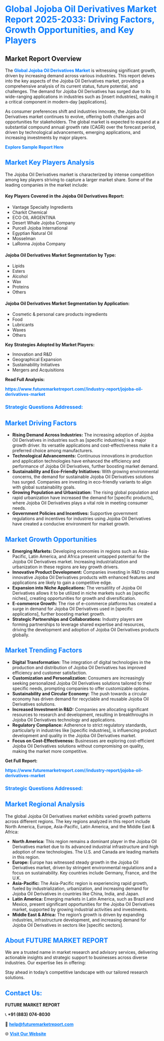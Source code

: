<h1 style="color: #007BFF;">Global Jojoba Oil Derivatives Market Report 2025-2033: Driving Factors, Growth Opportunities, and Key Players</h1>

<section id="overview">
<h2>Market Report Overview</h2>
<p>The <a href="https://www.futuremarketreport.com//industry-report/jojoba-oil-derivatives-market" style="color: #007BFF; text-decoration: none;"><strong>Global Jojoba Oil Derivatives Market</strong></a> is witnessing significant growth, driven by increasing demand across various industries. This report delves into the key aspects of the Jojoba Oil Derivatives market, providing a comprehensive analysis of its current status, future potential, and challenges. The demand for Jojoba Oil Derivatives has surged due to its wide-ranging applications in industries such as [insert industries], making it a critical component in modern-day [applications].</p>
<p>As consumer preferences shift and industries innovate, the Jojoba Oil Derivatives market continues to evolve, offering both challenges and opportunities for stakeholders. The global market is expected to expand at a substantial compound annual growth rate (CAGR) over the forecast period, driven by technological advancements, emerging applications, and increasing investments by major players.</p>
</section>

<section id="overview">
<p><a href="https://www.futuremarketreport.com//request-sample/reportId=46638" style="color: #007BFF; text-decoration: none;"><strong>Explore Sample Report Here</strong></a></p>
</section>

<section id="key-players">
<h2 style="color: #007BFF;">Market Key Players Analysis</h2>
<p>The Jojoba Oil Derivatives market is characterized by intense competition among key players striving to capture a larger market share. Some of the leading companies in the market include:</p>
<h4>Key Players Covered in the Jojoba Oil Derivatives Report:</h4>
<ul><li>Vantage Specialty Ingredients</li><li>Charkit Chemical</li><li>ECO OIL ARGENTINA</li><li>Desert Whale Jojoba Company</li><li>Purcell Jojoba International</li><li>Egyptian Natural Oil</li><li>Mosselman</li><li>LaRonna Jojoba Company</li></ul>
<h4>Jojoba Oil Derivatives Market Segmentation by Type:</h4>
<ul><li>Lipids</li><li>Esters</li><li>Alcohol</li><li>Wax</li><li>Proteins</li><li>Others</li></ul>

<h4>Jojoba Oil Derivatives Market Segmentation by Application:</h4>
<ul><li>Cosmetic &amp; personal care products ingredients</li><li>Food</li><li>Lubricants</li><li>Waxes</li><li>Others</li></ul>
<p><strong>Key Strategies Adopted by Market Players:</strong></p>
<ul>
<li>Innovation and R&D</li>
<li>Geographical Expansion</li>
<li>Sustainability Initiatives</li>
<li>Mergers and Acquisitions</li>
</ul>
</section>

<section>
<p><strong>Read Full Analysis: </strong></p><a href="https://www.futuremarketreport.com//industry-report/jojoba-oil-derivatives-market" style="color: #007BFF; text-decoration: none;"><strong>https://www.futuremarketreport.com//industry-report/jojoba-oil-derivatives-market</strong></a>
<h3 style="color: #007BFF;">Strategic Questions Addressed:</h3>
</section>

<section id="driving-factors">
<h2 style="color: #007BFF;">Market Driving Factors</h2>
<ul>
<li><strong>Rising Demand Across Industries:</strong> The increasing adoption of Jojoba Oil Derivatives in industries such as [specific industries] is a major growth driver. Its versatile applications and cost-effectiveness make it a preferred choice among manufacturers.</li>
<li><strong>Technological Advancements:</strong> Continuous innovations in production and application technologies have enhanced the efficiency and performance of Jojoba Oil Derivatives, further boosting market demand.</li>
<li><strong>Sustainability and Eco-Friendly Initiatives:</strong> With growing environmental concerns, the demand for sustainable Jojoba Oil Derivatives solutions has surged. Companies are investing in eco-friendly variants to align with global sustainability goals.</li>
<li><strong>Growing Population and Urbanization:</strong> The rising global population and rapid urbanization have increased the demand for [specific products], where Jojoba Oil Derivatives plays a vital role in meeting consumer needs.</li>
<li><strong>Government Policies and Incentives:</strong> Supportive government regulations and incentives for industries using Jojoba Oil Derivatives have created a conducive environment for market growth.</li>
</ul>
</section>

<section id="growth-opportunities">
<h2 style="color: #007BFF;">Market Growth Opportunities</h2>
<ul>
<li><strong>Emerging Markets:</strong> Developing economies in regions such as Asia-Pacific, Latin America, and Africa present untapped potential for the Jojoba Oil Derivatives market. Increasing industrialization and urbanization in these regions are key growth drivers.</li>
<li><strong>Innovative Product Development:</strong> Companies investing in R&D to create innovative Jojoba Oil Derivatives products with enhanced features and applications are likely to gain a competitive edge.</li>
<li><strong>Expansion into Niche Applications:</strong> The versatility of Jojoba Oil Derivatives allows it to be utilized in niche markets such as [specific niches], creating opportunities for growth and diversification.</li>
<li><strong>E-commerce Growth:</strong> The rise of e-commerce platforms has created a surge in demand for Jojoba Oil Derivatives used in [specific applications], further boosting market growth.</li>
<li><strong>Strategic Partnerships and Collaborations:</strong> Industry players are forming partnerships to leverage shared expertise and resources, driving the development and adoption of Jojoba Oil Derivatives products globally.</li>
</ul>
</section>

<section id="trending-factors">
<h2 style="color: #007BFF;">Market Trending Factors</h2>
<ul>
<li><strong>Digital Transformation:</strong> The integration of digital technologies in the production and distribution of Jojoba Oil Derivatives has improved efficiency and customer satisfaction.</li>
<li><strong>Customization and Personalization:</strong> Consumers are increasingly seeking personalized Jojoba Oil Derivatives solutions tailored to their specific needs, prompting companies to offer customizable options.</li>
<li><strong>Sustainability and Circular Economy:</strong> The push towards a circular economy has driven demand for recyclable and reusable Jojoba Oil Derivatives solutions.</li>
<li><strong>Increased Investment in R&D:</strong> Companies are allocating significant resources to research and development, resulting in breakthroughs in Jojoba Oil Derivatives technology and applications.</li>
<li><strong>Regulatory Compliance:</strong> Adherence to strict regulatory standards, particularly in industries like [specific industries], is influencing product development and quality in the Jojoba Oil Derivatives market.</li>
<li><strong>Focus on Cost-Effectiveness:</strong> Businesses are exploring cost-efficient Jojoba Oil Derivatives solutions without compromising on quality, making the market more competitive.</li>
</ul>
</section>

<section>
<p><strong>Get Full Report: </strong></p><a href="https://www.futuremarketreport.com//industry-report/jojoba-oil-derivatives-market" style="color: #007BFF; text-decoration: none;"><strong>https://www.futuremarketreport.com//industry-report/jojoba-oil-derivatives-market</strong></a>
<h3 style="color: #007BFF;">Strategic Questions Addressed:</h3>
</section>


<section id="regional-analysis">
<h2 style="color: #007BFF;">Market Regional Analysis</h2>
<p>The global Jojoba Oil Derivatives market exhibits varied growth patterns across different regions. The key regions analyzed in this report include North America, Europe, Asia-Pacific, Latin America, and the Middle East & Africa:</p>
<ul>
<li><strong>North America:</strong> This region remains a dominant player in the Jojoba Oil Derivatives market due to its advanced industrial infrastructure and high adoption of new technologies. The U.S. and Canada are leading markets in this region.</li>
<li><strong>Europe:</strong> Europe has witnessed steady growth in the Jojoba Oil Derivatives market, driven by stringent environmental regulations and a focus on sustainability. Key countries include Germany, France, and the U.K.</li>
<li><strong>Asia-Pacific:</strong> The Asia-Pacific region is experiencing rapid growth, fueled by industrialization, urbanization, and increasing demand for Jojoba Oil Derivatives in countries like China, India, and Japan.</li>
<li><strong>Latin America:</strong> Emerging markets in Latin America, such as Brazil and Mexico, present significant opportunities for the Jojoba Oil Derivatives market, supported by growing industrial activities and investments.</li>
<li><strong>Middle East & Africa:</strong> The region’s growth is driven by expanding industries, infrastructure development, and increasing demand for Jojoba Oil Derivatives in sectors like [specific sectors].</li>
</ul>
</section>

<footer>
<h2 style="color: #007BFF;">About FUTURE MARKET REPORT</h2>
<p>We are a trusted name in market research and advisory services, delivering actionable insights and strategic support to businesses across diverse industries. Our expertise lies in offering:</p>

<p>Stay ahead in today’s competitive landscape with our tailored research solutions.</p>

<h2 style="color: #007BFF;">Contact Us:</h2>
<p><strong>FUTURE MARKET REPORT</strong></p>
<p>📞 <strong>+91 (883) 074-8030</strong></p>
<p>📧 <strong><a href="mailto:help@futuremarketreport.com" style="color: #007BFF;">help@futuremarketreport.com</a></strong></p>
<p>🌐 <strong><a href="https://www.futuremarketreport.com/" style="color: #007BFF;">Visit Our Website</a></strong></p>
</footer>
